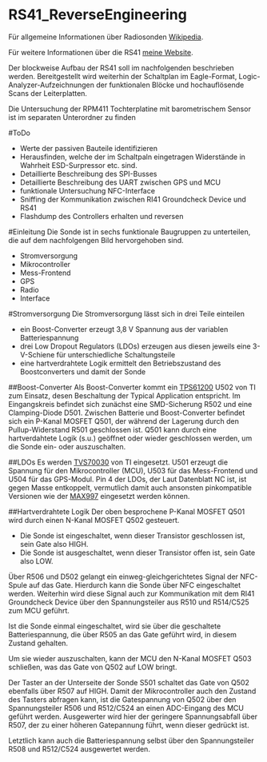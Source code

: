 # RS41_ReverseEngineering
Für allgemeine Informationen über Radiosonden [Wikipedia](https://de.wikipedia.org/wiki/Radiosonde).

Für weitere Informationen über die RS41 [meine Website](https://example.com).

Der blockweise Aufbau der RS41 soll im nachfolgenden beschrieben werden. Bereitgestellt wird weiterhin der Schaltplan im Eagle-Format, Logic-Analyzer-Aufzeichnungen der funktionalen Blöcke und hochauflösende Scans der Leiterplatten.

Die Untersuchung der RPM411 Tochterplatine mit barometrischem Sensor ist im separaten Unterordner zu finden

#ToDo
* Werte der passiven Bauteile identifizieren
* Herausfinden, welche der im Schaltpaln eingetragen Widerstände in Wahrheit ESD-Surpressor etc. sind.
* Detaillierte Beschreibung des SPI-Busses
* Detaillierte Beschreibung des UART zwischen GPS und MCU
* funktionale Untersuchung NFC-Interface
* Sniffing der Kommunikation zwischen RI41 Groundcheck Device und RS41
* Flashdump des Controllers erhalten und reversen

#Einleitung
Die Sonde ist in sechs funktionale Baugruppen zu unterteilen, die auf dem nachfolgengen Bild hervorgehoben sind.

* Stromversorgung
* Mikrocontroller
* Mess-Frontend
* GPS
* Radio
* Interface

#Stromversorgung
Die Stromversorgung lässt sich in drei Teile einteilen

* ein Boost-Converter erzeugt 3,8 V Spannung aus der variablen Batteriespannung
* drei Low Dropout Regulators (LDOs) erzeugen aus diesen jeweils eine 3-V-Schiene für unterschiedliche Schaltungsteile
* eine hartverdrahtete Logik ermittelt den Betriebszustand des Boostconverters und damit der Sonde

##Boost-Converter
Als Boost-Converter kommt ein [TPS61200](http://www.ti.com/lit/ds/symlink/tps61200.pdf) U502 von TI zum Einsatz, desen Beschaltung der Typical Application entspricht. Im Eingangskreis befindet sich zunächst eine SMD-Sicherung R502 und eine Clamping-Diode D501. Zwischen Batterie und Boost-Converter befindet sich ein P-Kanal MOSFET Q501, der während der Lagerung durch den Pullup-Widerstand R501 geschlossen ist. Q501 kann durch eine hartverdahtete Logik (s.u.) geöffnet oder wieder geschlossen werden, um die Sonde ein- oder auszuschalten.

##LDOs
Es werden [TVS70030](http://www.ti.com/lit/ds/symlink/tlv700-q1.pdf) von TI eingesetzt. U501 erzeugt die Spannung für den Mikrocontroller (MCU), U503 für das Mess-Frontend und U504 für das GPS-Modul. Pin 4 der LDOs, der Laut Datenblatt NC ist, ist gegen Masse entkoppelt, vermutlich damit auch ansonsten pinkompatible Versionen wie der [MAX997](https://datasheets.maximintegrated.com/en/ds/MAX8887-MAX8888.pdf) eingesetzt werden können.

##Hartverdrahtete Logik
Der oben besprochene P-Kanal MOSFET Q501 wird durch einen N-Kanal MOSFET Q502 gesteuert. 
* Die Sonde ist eingeschaltet, wenn dieser Transistor geschlossen ist, sein Gate also HIGH.
* Die Sonde ist ausgeschaltet, wenn dieser Transistor offen ist, sein Gate also LOW.

Über R506 und D502 gelangt ein einweg-gleichgerichtetes Signal der NFC-Spule auf das Gate. Hierdurch kann die Sonde über NFC eingeschaltet werden. Weiterhin wird diese Signal auch zur Kommunikation mit dem RI41 Groundcheck Device über den Spannungsteiler aus R510 und R514/C525 zum MCU geführt.

Ist die Sonde einmal eingeschaltet, wird sie über die geschaltete Batteriespannung, die über R505 an das Gate geführt wird, in diesem Zustand gehalten.

Um sie wieder auszuschalten, kann der MCU den N-Kanal MOSFET Q503 schließen, was das Gate von Q502 auf LOW bringt.

Der Taster an der Unterseite der Sonde S501 schaltet das Gate von Q502 ebenfalls über R507 auf HIGH. Damit der Mikrocontroller auch den Zustand des Tasters abfragen kann, ist die Gatespannung von Q502 über den Spannungsteiler R506 und R512/C524 an einen ADC-Eingang des MCU geführt werden. Ausgewerter wird hier der geringere Spannungsabfall über R507, der zu einer höheren Gatepannung führt, wenn dieser gedrückt ist.

Letztlich kann auch die Batteriespannung selbst über den Spannungsteiler R508 und R512/C524 ausgewertet werden.
